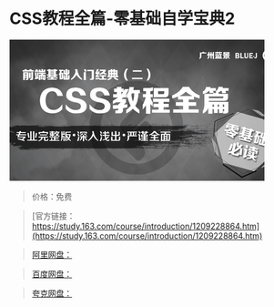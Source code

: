 # CSS教程全篇-零基础自学宝典2

![img](../../../assets/study163/free/afa0c9384dc04851969f4d7596a3ade0.jpg)

> 价格：免费

> [官方链接：https://study.163.com/course/introduction/1209228864.htm](https://study.163.com/course/introduction/1209228864.htm)

> [阿里网盘：]()

> [百度网盘：]()

> [夸克网盘：]()
